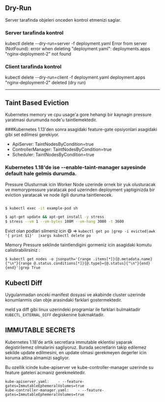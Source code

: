 ## Dry-Run

Server tarafinda objeleri onceden kontrol etmenizi saglar.

### Server tarafinda kontrol

kubectl delete --dry-run=server -f deployment.yaml
Error from server (NotFound): error when deleting "deployment.yaml": deployments.apps "nginx-deployment-2" not found

### Client tarafinda kontrol
kubectl delete --dry-run=client -f deployment.yaml
deployment.apps "nginx-deployment-2" deleted (dry run)

<hr></hr>

## Taint Based Eviction

Kubernetes memory ve cpu usage'a gore hehangi bir kaynagin pressure yaratmasi durumunda node'u taintlemektedir.

###Kubernetes 1.13'den sonra asagidaki feature-gate opsiyonlari asagidaki gibi set edilmesi gerekiyor.

* ApiServer: TaintNodesByCondition=true
* ControllerManager: TaintNodesByCondition=true
* Scheduler: TaintNodesByCondition=true

### Kubernetes 1.18'de ise --enable-taint-manager sayesinde default hale gelmis durumda.
Pressure Olusturmak icin Worker Node uzerinde ornek bir yuk olusturacak ve memorypressure yaratacak pod uzerinden deployment yaptiginizda bir eviction yaratacak ve node ilgili duruma taintlenecek.

```sh

$ kubectl exec -it example-pod sh

$ apt-get update && apt-get install -y stress
$ stress --vm 1 --vm-bytes 100M --vm-hang 3000 -t 3600

```
Evict olan podlari silmeniz icin :smile: => ```kubectl get po |grep -i evicted|awk '{ print $1}'  |xargs kubectl delete po```

Memory Pressure seklinde taintlendigini gormeniz icin asagidaki komutu calistirabilirsiniz : 

```
$ kubectl get nodes -o jsonpath='{range .items[*]}{@.metadata.name}{"\n"}{range @.status.conditions[*]}{@.type}={@.status}{"\n"}{end}{end}'|grep True

```

## Kubectl Diff

Uygulanmadan onceki manifest dosyasi ve akabinde cluster uzerinde konumlanmis olan obje arasindaki farklari gostermektedir.


meld ya diff gibi linux uzerindeki programlar ile farklari bulmaktadir `KUBECTL_EXTERNAL_DIFF` degiskenine bakmaktadir.

## IMMUTABLE SECRETS

Kubernetes 1.18'de artik secretlara immutable eklentisi yaparak degistirilemez olmalarini sagliyoruz. Burada secretlarin takip edilemez sekilde update edilmesini, en update olmasi gerekmeyen degerler icin koruma altina almamizi sagliyor.

Bu ozellik icinde kube-apiserver ve kube-controller-manager uzerinde su feature gateleri acmaniz gerekmektedir.

```
kube-apiserver.yaml:    - --feature-gates=ImmutableEphemeralVolumes=true
kube-controller-manager.yaml:    - --feature-gates=ImmutableEphemeralVolumes=true
```

